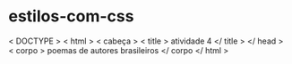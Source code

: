 # estilos-com-css
< DOCTYPE >
< html >
< cabeça >
  < title > atividade 4 </ title >
  </ head >
< corpo >
  poemas de autores brasileiros 
</ corpo
  </ html >  
